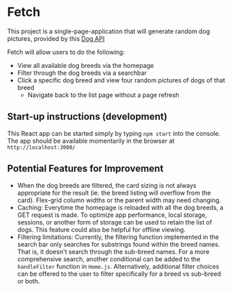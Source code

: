 # Fetch

This project is a single-page-application that will generate random dog pictures, provided by this [Dog API](https://dog.ceo/dog-api/documentation/)

Fetch will allow users to do the following:
- View all available dog breeds via the homepage
- Filter through the dog breeds via a searchbar
- Click a specific dog breed and view four random pictures of dogs of that breed
    - Navigate back to the list page without a page refresh

## Start-up instructions (development)
This React app can be started simply by typing `npm start` into the console. The app should be available momentarily in the browser at `http://localhost:3000/`

## Potential Features for Improvement
- When the dog breeds are filtered, the card sizing is not always appropriate for the result (ie. the breed listing will overflow from the card). Flex-grid column widths or the parent width may need changing.
- Caching: Everytime the homepage is reloaded with all the dog breeds, a GET request is made. To optimize app performance, local storage, sessions, or another form of storage can be used to retain the list of dogs. This feature could also be helpful for offline viewing.
- Filtering limitations: Currently, the filtering function implemented in the search bar only searches for substrings found within the breed names. That is, it doesn't search through the sub-breed names. For a more comprehensive search, another conditional can be added to the `handleFilter` function in `Home.js`. Alternatively, additional filter choices can be offered to the user to filter specifically for a breed vs sub-breed or both.